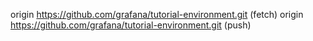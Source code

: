 origin	https://github.com/grafana/tutorial-environment.git (fetch)
origin	https://github.com/grafana/tutorial-environment.git (push)
